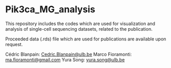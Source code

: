 # Pik3ca_MG_analysis

This repository includes the codes which are used for visualization and analysis of single-cell sequencing datasets, related to the publication.

Proceeded data (.rds) file which are used for publications are available upon request.

Cédric Blanpain: Cedric.Blanpain@ulb.be
Marco Fioramonti: ma.fioramonti@gmail.com
Yura Song: yura.song@ulb.be

